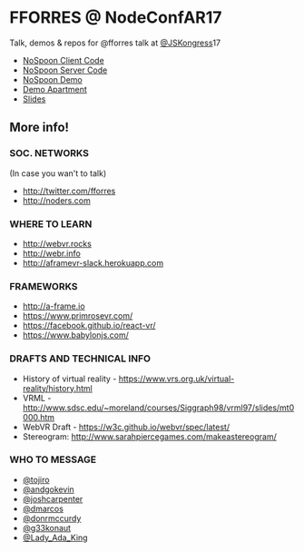 # FFORRES @ NodeConfAR17
Talk, demos &amp; repos for @fforres talk at [@JSKongress](http://twitter.com/JSKongress)17

- [NoSpoon Client Code](https://github.com/fforres/nospoon)
- [NoSpoon Server Code](https://github.com/fforres/nospoon-server)
- [NoSpoon Demo](nospoon.fforr.es)
- [Demo Apartment](http://departamento.fforr.es)
- [Slides](./NoSpoon_WebVR.key)

## More info!

### SOC. NETWORKS
(In case you wan't to talk)
- http://twitter.com/fforres
- http://noders.com

### WHERE TO LEARN
- http://webvr.rocks
- http://webr.info
- http://aframevr-slack.herokuapp.com

### FRAMEWORKS
- http://a-frame.io
- https://www.primrosevr.com/
- https://facebook.github.io/react-vr/
- https://www.babylonjs.com/

### DRAFTS AND TECHNICAL INFO
- History of virtual reality - https://www.vrs.org.uk/virtual-reality/history.html
- VRML - http://www.sdsc.edu/~moreland/courses/Siggraph98/vrml97/slides/mt0000.htm
- WebVR Draft - https://w3c.github.io/webvr/spec/latest/
- Stereogram: http://www.sarahpiercegames.com/makeastereogram/

### WHO TO MESSAGE
- [@tojiro](http://twitter.com/tojiro)
- [@andgokevin](http://twitter.com/andgokevin)
- [@joshcarpenter](http://twitter.com/joshcarpenter)
- [@dmarcos](http://twitter.com/dmarcos)
- [@donrmccurdy](http://twitter.com/donrmccurdy)
- [@g33konaut](http://twitter.com/g33konaut)
- [@Lady_Ada_King](http://twitter.com/Lady_Ada_King)
